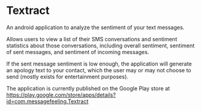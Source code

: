 Textract
========

An android application to analyze the sentiment of your text messages.

Allows users to view a list of their SMS conversations and sentiment statistics about those conversations, including overall sentiment, sentiment of sent messages, and sentiment of incoming messages.

If the sent message sentiment is low enough, the application will generate an apology text to your contact, which the user may or may not choose to send (mostly exists for entertainment purposes).

The application is currently published on the Google Play store at https://play.google.com/store/apps/details?id=com.messagefeeling.Textract
